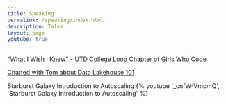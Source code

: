 ```yaml
---
title: Speaking
permalink: /speaking/index.html
description: Talks
layout: page
youtube: true
---
```


["What I Wish I Knew" - UTD College Loop Chapter of Girls Who Code](https://www.polywork.com/monimiller/highlights/0aRoq5TS)

[Chatted with Tom about Data Lakehouse 101](https://www.starburst.io/resources/starburst-lakehouse-101/)

Starburst Galaxy Introduction to Autoscaling
{% youtube '_cnfW-VmcmQ', 'Starburst Galaxy Introduction to Autoscaling' %}

<!-- TODO Add all the talks -->